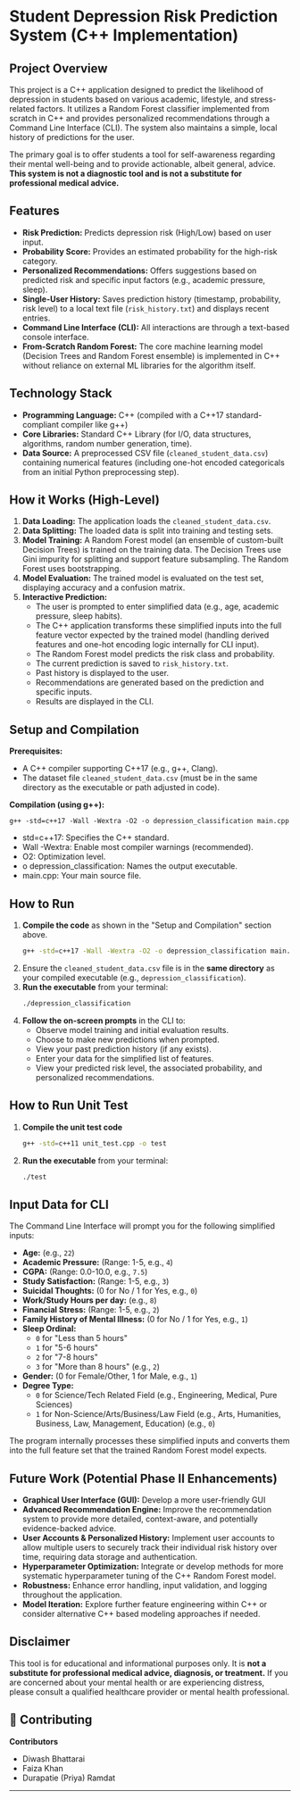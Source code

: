 # Student Depression Risk Prediction System (C++ Implementation)

## Project Overview

This project is a C++ application designed to predict the likelihood of depression in students based on various academic, lifestyle, and stress-related factors. It utilizes a Random Forest classifier implemented from scratch in C++ and provides personalized recommendations through a Command Line Interface (CLI). The system also maintains a simple, local history of predictions for the user.

The primary goal is to offer students a tool for self-awareness regarding their mental well-being and to provide actionable, albeit general, advice. **This system is not a diagnostic tool and is not a substitute for professional medical advice.**

## Features

- **Risk Prediction:** Predicts depression risk (High/Low) based on user input.
- **Probability Score:** Provides an estimated probability for the high-risk category.
- **Personalized Recommendations:** Offers suggestions based on predicted risk and specific input factors (e.g., academic pressure, sleep).
- **Single-User History:** Saves prediction history (timestamp, probability, risk level) to a local text file (`risk_history.txt`) and displays recent entries.
- **Command Line Interface (CLI):** All interactions are through a text-based console interface.
- **From-Scratch Random Forest:** The core machine learning model (Decision Trees and Random Forest ensemble) is implemented in C++ without reliance on external ML libraries for the algorithm itself.

## Technology Stack

- **Programming Language:** C++ (compiled with a C++17 standard-compliant compiler like g++)
- **Core Libraries:** Standard C++ Library (for I/O, data structures, algorithms, random number generation, time).
- **Data Source:** A preprocessed CSV file (`cleaned_student_data.csv`) containing numerical features (including one-hot encoded categoricals from an initial Python preprocessing step).

## How it Works (High-Level)

1.  **Data Loading:** The application loads the `cleaned_student_data.csv`.
2.  **Data Splitting:** The loaded data is split into training and testing sets.
3.  **Model Training:** A Random Forest model (an ensemble of custom-built Decision Trees) is trained on the training data. The Decision Trees use Gini impurity for splitting and support feature subsampling. The Random Forest uses bootstrapping.
4.  **Model Evaluation:** The trained model is evaluated on the test set, displaying accuracy and a confusion matrix.
5.  **Interactive Prediction:**
    - The user is prompted to enter simplified data (e.g., age, academic pressure, sleep habits).
    - The C++ application transforms these simplified inputs into the full feature vector expected by the trained model (handling derived features and one-hot encoding logic internally for CLI input).
    - The Random Forest model predicts the risk class and probability.
    - The current prediction is saved to `risk_history.txt`.
    - Past history is displayed to the user.
    - Recommendations are generated based on the prediction and specific inputs.
    - Results are displayed in the CLI.

## Setup and Compilation

**Prerequisites:**

- A C++ compiler supporting C++17 (e.g., g++, Clang).
- The dataset file `cleaned_student_data.csv` (must be in the same directory as the executable or path adjusted in code).

**Compilation (using g++):**

```shell
g++ -std=c++17 -Wall -Wextra -O2 -o depression_classification main.cpp
```

- std=c++17: Specifies the C++ standard.
- Wall -Wextra: Enable most compiler warnings (recommended).
- O2: Optimization level.
- o depression_classification: Names the output executable.
- main.cpp: Your main source file.

## How to Run

1.  **Compile the code** as shown in the "Setup and Compilation" section above.
    ```bash
    g++ -std=c++17 -Wall -Wextra -O2 -o depression_classification main.cpp
    ```
2.  Ensure the `cleaned_student_data.csv` file is in the **same directory** as your compiled executable (e.g., `depression_classification`).
3.  **Run the executable** from your terminal:
    ```bash
    ./depression_classification
    ```
4.  **Follow the on-screen prompts** in the CLI to:
    - Observe model training and initial evaluation results.
    - Choose to make new predictions when prompted.
    - View your past prediction history (if any exists).
    - Enter your data for the simplified list of features.
    - View your predicted risk level, the associated probability, and personalized recommendations.

## How to Run Unit Test

1.  **Compile the unit test code**
    ```bash
    g++ -std=c++11 unit_test.cpp -o test
    ```
2.  **Run the executable** from your terminal:
    ```bash
    ./test
    ```

## Input Data for CLI

The Command Line Interface will prompt you for the following simplified inputs:

- **Age:** (e.g., `22`)
- **Academic Pressure:** (Range: 1-5, e.g., `4`)
- **CGPA:** (Range: 0.0-10.0, e.g., `7.5`)
- **Study Satisfaction:** (Range: 1-5, e.g., `3`)
- **Suicidal Thoughts:** (0 for No / 1 for Yes, e.g., `0`)
- **Work/Study Hours per day:** (e.g., `8`)
- **Financial Stress:** (Range: 1-5, e.g., `2`)
- **Family History of Mental Illness:** (0 for No / 1 for Yes, e.g., `1`)
- **Sleep Ordinal:**
  - `0` for "Less than 5 hours"
  - `1` for "5-6 hours"
  - `2` for "7-8 hours"
  - `3` for "More than 8 hours"
    (e.g., `2`)
- **Gender:** (0 for Female/Other, 1 for Male, e.g., `1`)
- **Degree Type:**
  - `0` for Science/Tech Related Field (e.g., Engineering, Medical, Pure Sciences)
  - `1` for Non-Science/Arts/Business/Law Field (e.g., Arts, Humanities, Business, Law, Management, Education)
    (e.g., `0`)

The program internally processes these simplified inputs and converts them into the full feature set that the trained Random Forest model expects.

## Future Work (Potential Phase II Enhancements)

- **Graphical User Interface (GUI):** Develop a more user-friendly GUI
- **Advanced Recommendation Engine:** Improve the recommendation system to provide more detailed, context-aware, and potentially evidence-backed advice.
- **User Accounts & Personalized History:** Implement user accounts to allow multiple users to securely track their individual risk history over time, requiring data storage and authentication.
- **Hyperparameter Optimization:** Integrate or develop methods for more systematic hyperparameter tuning of the C++ Random Forest model.
- **Robustness:** Enhance error handling, input validation, and logging throughout the application.
- **Model Iteration:** Explore further feature engineering within C++ or consider alternative C++ based modeling approaches if needed.

## Disclaimer

This tool is for educational and informational purposes only. It is **not a substitute for professional medical advice, diagnosis, or treatment.** If you are concerned about your mental health or are experiencing distress, please consult a qualified healthcare provider or mental health professional.

## 🤝 Contributing

**Contributors**

- Diwash Bhattarai
- Faiza Khan
- Durapatie (Priya) Ramdat

---
